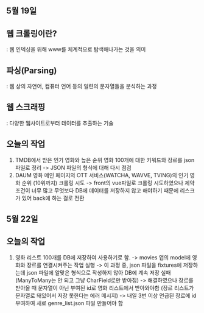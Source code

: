 ## 5월 19일

## 웹 크롤링이란?
: 웹 인덱싱을 위해 www를 체계적으로 탐색해나가는 것을 의미

## 파싱(Parsing)
: 웹 상의 자연어, 컴퓨터 언어 등의 일련의 문자열들을 분석하는 과정

## 웹 스크래핑
: 다양한 웹사이트로부터 데이터를 추출하는 기술  


## 오늘의 작업
1. TMDB에서 받은 인기 영화와 높은 순위 영화 100개에 대한 키워드와 장르를 json파일로 정리
   -> JSON 파일의 형식에 대해 다시 점검
2. DAUM 영화 메인 페이지의 OTT 서비스(WATCHA, WAVVE, TVING)의 인기 영화 순위 (10위까지) 크롤링 시도
   -> front의 vue파일로 크롤링 시도하였으나 제약 조건이 너무 많고 무엇보다 DB에 데이터를 저장하지 않고 해야하기 때문에 리스크가 있어 back에 하는 걸로 전환


## 5월 22일

## 오늘의 작업
1. 영화 리스트 100개를 DB에 저장하여 사용하기로 함.
   -> movies 앱의 model에 영화와 장르를 연결시켜주는 작업 실행
   -> 이 과정 중, json 파일을 fixtures에 저장하는데 json 파일에 알맞은 형식으로 작성하지 않아 DB에 계속 저장 실패(ManyToMany는 안 되고 그냥 CharField로만 받아짐)
   -> 해결하였으나 장르를 받아올 때 문자열이 아닌 부여된 id로 영화 리스트에서 받아와야함 (장르 리스트가 문자열로 돼있어서 저장 못한다는 에러 메시지)
      -> 내일 3번 이상 언급된 장르에 id 부여하여 새로 genre_list.json 파일 만들어야 함

